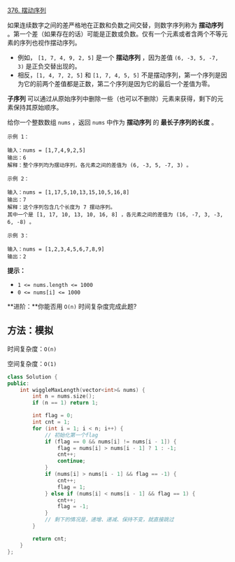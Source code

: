 [376. 摆动序列](https://leetcode-cn.com/problems/wiggle-subsequence/)

如果连续数字之间的差严格地在正数和负数之间交替，则数字序列称为 **摆动序列** 。第一个差（如果存在的话）可能是正数或负数。仅有一个元素或者含两个不等元素的序列也视作摆动序列。

- 例如， `[1, 7, 4, 9, 2, 5]` 是一个 **摆动序列** ，因为差值 `(6, -3, 5, -7, 3)` 是正负交替出现的。
- 相反，`[1, 4, 7, 2, 5]` 和 `[1, 7, 4, 5, 5]` 不是摆动序列，第一个序列是因为它的前两个差值都是正数，第二个序列是因为它的最后一个差值为零。


**子序列** 可以通过从原始序列中删除一些（也可以不删除）元素来获得，剩下的元素保持其原始顺序。

给你一个整数数组 `nums` ，返回 `nums` 中作为 **摆动序列** 的 **最长子序列的长度** 。

```
示例 1：

输入：nums = [1,7,4,9,2,5]
输出：6
解释：整个序列均为摆动序列，各元素之间的差值为 (6, -3, 5, -7, 3) 。

示例 2：

输入：nums = [1,17,5,10,13,15,10,5,16,8]
输出：7
解释：这个序列包含几个长度为 7 摆动序列。
其中一个是 [1, 17, 10, 13, 10, 16, 8] ，各元素之间的差值为 (16, -7, 3, -3, 6, -8) 。

示例 3：

输入：nums = [1,2,3,4,5,6,7,8,9]
输出：2
```

**提示：**

- `1 <= nums.length <= 1000`
- `0 <= nums[i] <= 1000`

**进阶：**你能否用 `O(n)` 时间复杂度完成此题?

## 方法：模拟

时间复杂度：`O(n)`

空间复杂度：`O(1)`

```cpp
class Solution {
public:
    int wiggleMaxLength(vector<int>& nums) {
        int n = nums.size();
        if (n == 1) return 1;

        int flag = 0;
        int cnt = 1;
        for (int i = 1; i < n; i++) {
            // 初始化第一个flag
            if (flag == 0 && nums[i] != nums[i - 1]) {
                flag = nums[i] > nums[i - 1] ? 1 : -1;
                cnt++;
                continue;
            }
            if (nums[i] > nums[i - 1] && flag == -1) {
                cnt++;
                flag = 1;
            } else if (nums[i] < nums[i - 1] && flag == 1) {
                cnt++;
                flag = -1;
            }
            // 剩下的情况是，递增、递减、保持不变，就直接跳过
        }

        return cnt;
    }
};
```

